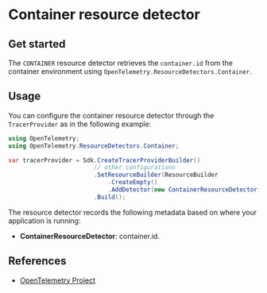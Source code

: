 # Container resource detector

## Get started

The ``CONTAINER`` resource detector retrieves the ``container.id``
from the container environment using `OpenTelemetry.ResourceDetectors.Container`.

## Usage

You can configure the container resource detector through
the `TracerProvider` as in the following example:

```csharp
using OpenTelemetry;
using OpenTelemetry.ResourceDetectors.Container;

var tracerProvider = Sdk.CreateTracerProviderBuilder()
                        // other configurations
                        .SetResourceBuilder(ResourceBuilder
                            .CreateEmpty()
                            .AddDetector(new ContainerResourceDetector()))
                        .Build();
```

The resource detector records the following metadata based on where
your application is running:

- **ContainerResourceDetector**: container.id.

## References

- [OpenTelemetry Project](https://opentelemetry.io/)
